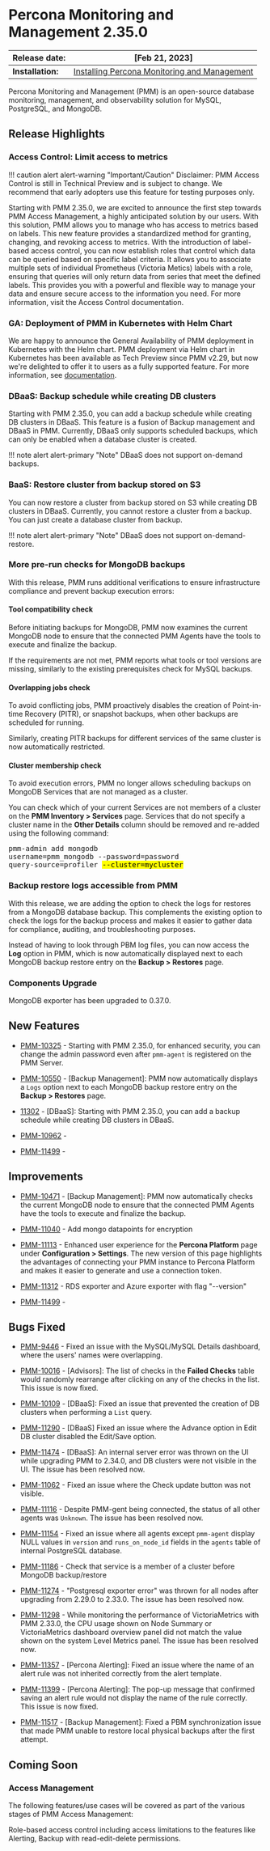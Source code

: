 # Percona Monitoring and Management 2.35.0


| **Release date:** | [Feb 21, 2023]                                                                                    |
| ----------------- | ----------------------------------------------------------------------------------------------- |
| **Installation:** | [Installing Percona Monitoring and Management](https://www.percona.com/software/pmm/quickstart) |

Percona Monitoring and Management (PMM) is an open-source database monitoring, management, and observability solution for MySQL, PostgreSQL, and MongoDB.


## Release Highlights

### Access Control: Limit access to metrics

!!! caution alert alert-warning "Important/Caution"
    Disclaimer:  PMM Access Control is still in Technical Preview and is subject to change. We recommend that early adopters use this feature for testing purposes only.

Starting with PMM 2.35.0, we are excited to announce the first step towards PMM Access Management, a highly anticipated solution by our users. With this solution, PMM allows you to manage who has access to metrics based on labels. This new feature provides a standardized method for granting, changing, and revoking access to metrics. With the introduction of label-based access control, you can now establish roles that control which data can be queried based on specific label criteria. It allows you to associate multiple sets of individual Prometheus (Victoria Metics) labels with a role, ensuring that queries will only return data from series that meet the defined labels. This provides you with a powerful and flexible way to manage your data and ensure secure access to the information you need. For more information, visit the Access Control documentation.

### GA: Deployment of PMM in Kubernetes with Helm Chart

We are happy to announce the General Availability of PMM deployment in Kubernetes with the Helm chart. PMM deployment via Helm chart in Kubernetes has been available as Tech Preview since PMM v2.29, but now we're delighted to offer it to users as a fully supported feature. For more information, see [documentation](https://docs.percona.com/percona-monitoring-and-management/setting-up/server/helm.html).  

### DBaaS: Backup schedule while creating DB clusters

Starting with PMM 2.35.0, you can add a backup schedule while creating DB clusters in DBaaS. This feature is a fusion of Backup management and DBaaS in PMM. Currently, DBaaS only supports scheduled backups, which can only be enabled when a database cluster is created.

!!! note alert alert-primary "Note"
    DBaaS does not support on-demand backups.

### BaaS: Restore cluster from backup stored on S3

You can now restore a cluster from backup stored on S3 while creating DB clusters in DBaaS. Currently, you cannot restore a cluster from a backup. You can just create a database cluster from backup.

!!! note alert alert-primary "Note"
    DBaaS does not support on-demand-restore.

### More pre-run checks for MongoDB backups
With this release, PMM runs additional verifications to ensure infrastructure compliance and prevent backup execution errors:

#### Tool compatibility check

Before initiating backups for MongoDB, PMM now examines the current MongoDB node to ensure that the connected PMM Agents have the tools to execute and finalize the backup.

If the requirements are not met, PMM reports what tools or tool versions are missing, similarly to the existing prerequisites check for MySQL backups.

#### Overlapping  jobs check

To avoid conflicting jobs, PMM proactively disables the creation of  Point-in-time Recovery (PITR), or snapshot backups, when other backups are scheduled for running.

Similarly, creating PITR backups for different services of the same cluster is now automatically restricted.

#### Cluster membership check

To avoid execution errors, PMM no longer allows scheduling backups on MongoDB Services that are not managed as a cluster.

You can check which of your current Services are not members of a cluster on the **PMM Inventory > Services** page. Services that do not specify a cluster name in the **Other Details** column should be removed and re-added using the following command:

<pre>pmm-admin add mongodb
username=pmm_mongodb --password=password 
query-source=profiler <mark>--cluster=mycluster</mark></code></pre>


### Backup restore logs accessible from PMM

With this release, we are adding the option to check the logs for restores from a MongoDB database backup.
This complements the existing option to check the logs for the backup process and makes it easier to gather data for compliance, auditing, and troubleshooting purposes.

Instead of having to look through PBM log files, you can now access the **Log** option in PMM, which is now automatically displayed next to each MongoDB backup restore entry on the **Backup > Restores** page.

### Components Upgrade

MongoDB exporter has been upgraded to 0.37.0.

## New Features

- [PMM-10325](https://jira.percona.com/browse/PMM-10325) - Starting with PMM 2.35.0, for enhanced security, you can change the admin password even after `pmm-agent` is registered on the PMM Server.

- [PMM-10550](https://jira.percona.com/browse/PMM-10550) - [Backup Management]: PMM now automatically displays a `Logs` option next to each MongoDB backup restore entry on the **Backup > Restores** page.

- [11302](https://jira.percona.com/browse/PMM-11302) - [DBaaS]: Starting with PMM 2.35.0, you can add a backup schedule while creating DB clusters in DBaaS.

- [PMM-10962](https://jira.percona.com/browse/PMM-10962) - 

- [PMM-11499](https://jira.percona.com/browse/PMM-11499) - 

## Improvements

- [PMM-10471](https://jira.percona.com/browse/PMM-10471) - [Backup Management]: PMM now automatically checks the current MongoDB node to ensure that the connected PMM Agents have the tools to execute and finalize the backup.

- [PMM-11040](https://jira.percona.com/browse/PMM-11040) - Add mongo datapoints for encryption

- [PMM-11113](https://jira.percona.com/browse/PMM-11113) - Enhanced user experience for the **Percona Platform** page under **Configuration > Settings**. The new version of this page highlights the advantages of connecting your PMM instance to Percona Platform and makes it easier to generate and use a connection token.  

- [PMM-11312](https://jira.percona.com/browse/PMM-11312) - RDS exporter and Azure exporter with flag "--version"

- [PMM-11499](https://jira.percona.com/browse/PMM-11499) - 

## Bugs Fixed

- [PMM-9446](https://jira.percona.com/browse/PMM-9446) - Fixed an issue with the MySQL/MySQL Details dashboard, where the users' names were overlapping.

- [PMM-10016](https://jira.percona.com/browse/PMM-10016) - [Advisors]: The list of checks in the **Failed Checks** table would randomly rearrange after clicking on any of the checks in the list. This issue is now fixed.
- [PMM-10109](https://jira.percona.com/browse/PMM-10109) - [DBaaS]: Fixed an issue that prevented the creation of DB clusters when performing a `List` query.
- [PMM-11290](https://jira.percona.com/browse/PMM-11290) - [DBaaS] Fixed an issue where the Advance option in Edit DB cluster disabled  the Edit/Save option.
- [PMM-11474](https://jira.percona.com/browse/PMM-11474) - [DBaaS]: An internal server error was thrown on the UI while upgrading PMM to 2.34.0, and DB clusters were not visible in the UI. The issue has been resolved now.
- [PMM-11062](https://jira.percona.com/browse/PMM-11062) - Fixed an issue where the Check update button was not visible.
- [PMM-11116](https://jira.percona.com/browse/PMM-11116) - Despite PMM-gent being connected, the status of all other agents was `Unknown`. The issue has been resolved now.
- [PMM-11154](https://jira.percona.com/browse/PMM-11154) - Fixed an issue where all agents except `pmm-agent` display NULL values in `version` and `runs_on_node_id` fields in the `agents` table of internal PostgreSQL database.
- [PMM-11186](https://jira.percona.com/browse/PMM-11186) - Check that service is a member of a cluster before MongoDB backup/restore
- [PMM-11274](https://jira.percona.com/browse/PMM-11274) - "Postgresql exporter error" was thrown for all nodes after upgrading from 2.29.0 to 2.33.0. The issue has been resolved now.
- [PMM-11298](https://jira.percona.com/browse/PMM-11298) - While monitoring the performance of VictoriaMetrics with PMM 2.33.0, the CPU usage shown on Node Summary or VictoriaMetrics dashboard overview panel did not match the value shown on the system Level Metrics panel. The issue has been resolved now.
- [PMM-11357](https://jira.percona.com/browse/PMM-11357) - [Percona Alerting]: Fixed an issue where the name of an alert rule was not inherited correctly from the alert template.
- [PMM-11399](https://jira.percona.com/browse/PMM-11399) - [Percona Alerting]: The pop-up message that confirmed saving an alert rule would not display the name of the rule correctly. This issue is now fixed.
- [PMM-11517](https://jira.percona.com/browse/PMM-11517) - [Backup Management]: Fixed a PBM synchronization issue that made PMM unable to restore local physical backups after the first attempt.

<!--- ## Known issues

- ​List of known issues with a  comprehensive description and link to the JIRA ticket.

    Example:

    [PMM-XXXX](https://jira.percona.com/browse/PMM-XXXX) - Comprehensive description.


    **Solution**

    Description of the solution. --->


## Coming Soon

### Access Management

The following features/use cases will be covered as part of the various stages of PMM Access Management:


Role-based access control including access limitations to the features like Alerting, Backup with read-edit-delete permissions.



